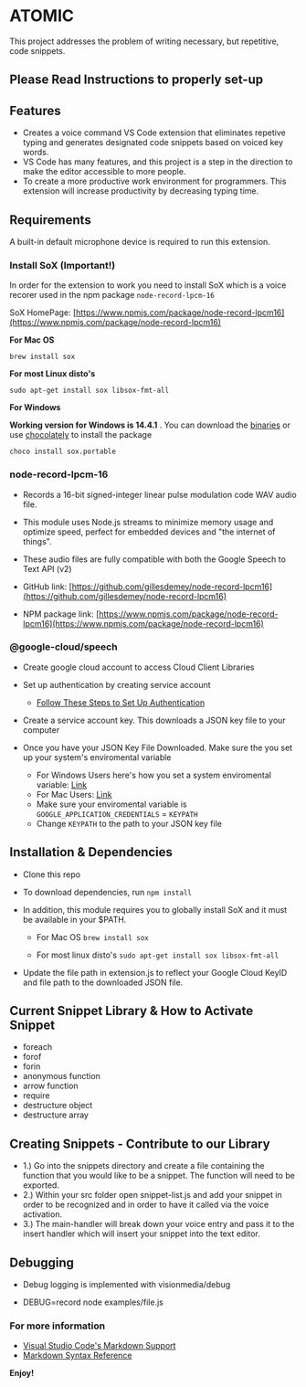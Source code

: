 # ATOMIC

This project addresses the problem of writing necessary, but repetitive, code snippets.

## Please Read Instructions to properly set-up

## Features

- Creates a voice command VS Code extension that eliminates repetive typing and generates designated code snippets based on voiced key words.
- VS Code has many features, and this project is a step in the direction to make the editor accessible to more people.
- To create a more productive work environment for programmers. This extension will increase productivity by decreasing typing time.

## Requirements

A built-in default microphone device is required to run this extension.

### Install SoX (Important!)

In order for the extension to work you need to install SoX which is a voice recorer used in the npm package `node-record-lpcm-16`

SoX HomePage: [https://www.npmjs.com/package/node-record-lpcm16](https://www.npmjs.com/package/node-record-lpcm16)

**For Mac OS**

`brew install sox`

**For most Linux disto's**

`sudo apt-get install sox libsox-fmt-all`

**For Windows**

**Working version for Windows is 14.4.1** . You can download the [binaries](https://sourceforge.net/projects/sox/files/sox/14.4.1/) or use [chocolately](https://chocolatey.org/) to install the package

`choco install sox.portable`

### node-record-lpcm-16

- Records a 16-bit signed-integer linear pulse modulation code WAV audio file.

- This module uses Node.js streams to minimize memory usage and optimize speed, perfect for embedded devices and "the internet of things".

- These audio files are fully compatible with both the Google Speech to Text API (v2)

- GitHub link: [https://github.com/gillesdemey/node-record-lpcm16](https://github.com/gillesdemey/node-record-lpcm16)

- NPM package link: [https://www.npmjs.com/package/node-record-lpcm16](https://www.npmjs.com/package/node-record-lpcm16)

### @google-cloud/speech

- Create google cloud account to access Cloud Client Libraries

- Set up authentication by creating service account

  - [Follow These Steps to Set Up Authentication](https://cloud.google.com/docs/authentication/production)

- Create a service account key. This downloads a JSON key file to your computer

- Once you have your JSON Key File Downloaded. Make sure the you set up your system's enviromental variable
  - For Windows Users here's how you set a system enviromental variable: [Link](https://www.architectryan.com/2018/08/31/how-to-change-environment-variables-on-windows-10/)
  - For Mac Users: [Link](https://phoenixnap.com/kb/set-environment-variable-mac)
  - Make sure your enviromental variable is `GOOGLE_APPLICATION_CREDENTIALS` = `KEYPATH`
  - Change `KEYPATH` to the path to your JSON key file

## Installation & Dependencies

- Clone this repo
- To download dependencies, run `npm install`
- In addition, this module requires you to globally install SoX and it must be available in your $PATH.

  - For Mac OS
    `brew install sox`

  - For most linux disto's
    `sudo apt-get install sox libsox-fmt-all`

- Update the file path in extension.js to reflect your Google Cloud KeyID and file path to the downloaded JSON file.

## Current Snippet Library & How to Activate Snippet

- foreach
- forof
- forin
- anonymous function
- arrow function
- require
- destructure object
- destructure array

## Creating Snippets - Contribute to our Library

- 1.) Go into the snippets directory and create a file containing the function that you would like to be a snippet. The function will need to be exported.
- 2.) Within your src folder open snippet-list.js and add your snippet in order to be recognized and in order to have it called via the voice activation.
- 3.) The main-handler will break down your voice entry and pass it to the insert handler which will insert your snippet into the text editor.

## Debugging

- Debug logging is implemented with visionmedia/debug

- DEBUG=record node examples/file.js

### For more information

- [Visual Studio Code's Markdown Support](http://code.visualstudio.com/docs/languages/markdown)
- [Markdown Syntax Reference](https://help.github.com/articles/markdown-basics/)

**Enjoy!**
